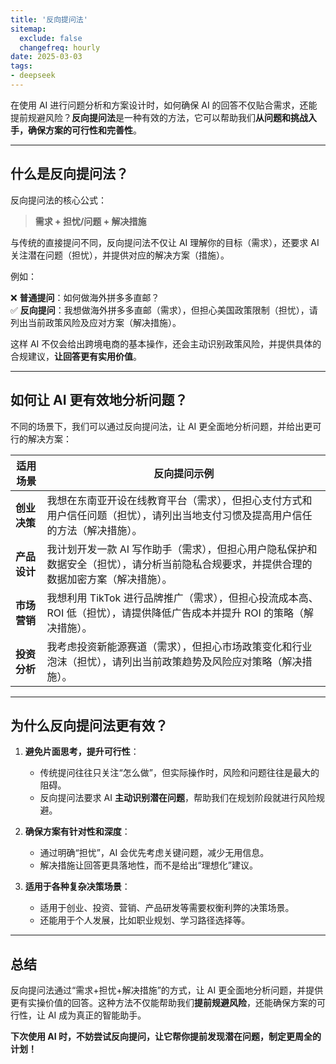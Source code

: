 ```yaml
---
title: '反向提问法'
sitemap:
  exclude: false
  changefreq: hourly
date: 2025-03-03
tags:
- deepseek
---
```



在使用 AI 进行问题分析和方案设计时，如何确保 AI 的回答不仅贴合需求，还能提前规避风险？**反向提问法**是一种有效的方法，它可以帮助我们**从问题和挑战入手，确保方案的可行性和完善性**。  

---  

## **什么是反向提问法？**  
反向提问法的核心公式：  

> **需求 + 担忧/问题 + 解决措施**  

与传统的直接提问不同，反向提问法不仅让 AI 理解你的目标（需求），还要求 AI 关注潜在问题（担忧），并提供对应的解决方案（措施）。  

例如：  

❌ **普通提问**：如何做海外拼多多直邮？  
✅ **反向提问**：我想做海外拼多多直邮（需求），但担心美国政策限制（担忧），请列出当前政策风险及应对方案（解决措施）。  

这样 AI 不仅会给出跨境电商的基本操作，还会主动识别政策风险，并提供具体的合规建议，**让回答更有实用价值**。  

---  

## **如何让 AI 更有效地分析问题？**  
不同的场景下，我们可以通过反向提问法，让 AI 更全面地分析问题，并给出更可行的解决方案：  

| 适用场景 | 反向提问示例 |  
|------|--------|  
| **创业决策** | 我想在东南亚开设在线教育平台（需求），但担心支付方式和用户信任问题（担忧），请列出当地支付习惯及提高用户信任的方法（解决措施）。 |  
| **产品设计** | 我计划开发一款 AI 写作助手（需求），但担心用户隐私保护和数据安全（担忧），请分析当前隐私合规要求，并提供合理的数据加密方案（解决措施）。 |  
| **市场营销** | 我想利用 TikTok 进行品牌推广（需求），但担心投流成本高、ROI 低（担忧），请提供降低广告成本并提升 ROI 的策略（解决措施）。 |  
| **投资分析** | 我考虑投资新能源赛道（需求），但担心市场政策变化和行业泡沫（担忧），请列出当前政策趋势及风险应对策略（解决措施）。 |  

---  

## **为什么反向提问法更有效？**  
1. **避免片面思考，提升可行性**：  
   - 传统提问往往只关注“怎么做”，但实际操作时，风险和问题往往是最大的阻碍。  
   - 反向提问法要求 AI **主动识别潜在问题**，帮助我们在规划阶段就进行风险规避。  

2. **确保方案有针对性和深度**：  
   - 通过明确“担忧”，AI 会优先考虑关键问题，减少无用信息。  
   - 解决措施让回答更具落地性，而不是给出“理想化”建议。  

3. **适用于各种复杂决策场景**：  
   - 适用于创业、投资、营销、产品研发等需要权衡利弊的决策场景。  
   - 还能用于个人发展，比如职业规划、学习路径选择等。  

---  

## **总结**  
反向提问法通过“需求+担忧+解决措施”的方式，让 AI 更全面地分析问题，并提供更有实操价值的回答。这种方法不仅能帮助我们**提前规避风险**，还能确保方案的可行性，让 AI 成为真正的智能助手。  

**下次使用 AI 时，不妨尝试反向提问，让它帮你提前发现潜在问题，制定更周全的计划！**